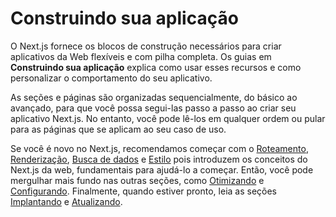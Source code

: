# Construindo sua aplicação

O Next.js fornece os blocos de construção necessários para criar aplicativos da Web flexíveis e com pilha completa. Os guias em **Construindo sua aplicação** explica como usar esses recursos e como personalizar o comportamento do seu aplicativo.

As seções e páginas são organizadas sequencialmente, do básico ao avançado, para que você possa segui-las passo a passo ao criar seu aplicativo Next.js. No entanto, você pode lê-los em qualquer ordem ou pular para as páginas que se aplicam ao seu caso de uso.

Se você é novo no Next.js, recomendamos começar com o [Roteamento](/docs/app/building-your-application/routing.md), [Renderização](/docs/app/building-your-application/rendering.md), [Busca de dados](/docs/app/building-your-application/data-fetching.md) e [Estilo](/docs/app/building-your-application/styling.md) pois introduzem os conceitos do Next.js da web, fundamentais para ajudá-lo a começar. Então, você pode mergulhar mais fundo nas outras seções, como [Otimizando](/docs/app/building-your-application/optimizing.md) e [Configurando](/docs/app/building-your-application/configuring.md). Finalmente, quando estiver pronto, leia as seções [Implantando](https://nextjs.org/docs/app/building-your-application/deploying.md) e [Atualizando](https://nextjs.org/docs/app/building-your-application/upgrading).

